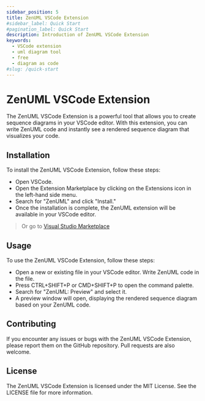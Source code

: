 ```yaml
---
sidebar_position: 5
title: ZenUML VSCode Extension
#sidebar_label: Quick Start
#pagination_label: Quick Start
description: Introduction of ZenUML VSCode Extension
keywords:
  - VSCode extension
  - uml diagram tool
  - free
  - diagram as code
#slug: /quick-start
---
```


# ZenUML VSCode Extension

The ZenUML VSCode Extension is a powerful tool that allows you to create sequence diagrams in your VSCode editor. With this extension, you can write ZenUML code and instantly see a rendered sequence diagram that visualizes your code.

## Installation

To install the ZenUML VSCode Extension, follow these steps:

- Open VSCode.
- Open the Extension Marketplace by clicking on the Extensions icon in the left-hand side menu.
- Search for "ZenUML" and click "Install."
- Once the installation is complete, the ZenUML extension will be available in your VSCode editor.

> Or go to [Visual Studio Marketplace](https://marketplace.visualstudio.com/items?itemName=mrcoder.zenuml)

## Usage

To use the ZenUML VSCode Extension, follow these steps:

- Open a new or existing file in your VSCode editor. Write ZenUML code in the file.
- Press CTRL+SHIFT+P or CMD+SHIFT+P to open the command palette.
- Search for "ZenUML: Preview" and select it.
- A preview window will open, displaying the rendered sequence diagram based on your ZenUML code.

## Contributing

If you encounter any issues or bugs with the ZenUML VSCode Extension, please report them on the GitHub repository. Pull requests are also welcome.

## License

The ZenUML VSCode Extension is licensed under the MIT License. See the LICENSE file for more information.
